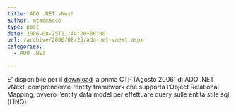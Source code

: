 ```yaml
---
title: ADO .NET vNext
author: mtammacco
type: post
date: 2006-08-25T11:44:00+00:00
url: /archive/2006/08/25/ado-net-vnext.aspx
categories:
  - ADO .NET

---
```

E&#8217; disponibile per il <a title="" href="http://www.microsoft.com/downloads/details.aspx?familyid=B68F6F53-EC87-4122-B1C8-EE24A043BF72&displaylang=en" target="" name="" rel="noopener">download</a> la prima CTP (Agosto 2006) di ADO .NET vNext, comprendente l&#8217;entity framework che supporta l&#8217;Object Relational Mapping, ovvero l&#8217;entity data model per effettuare query sulle entità stile sql (LINQ)